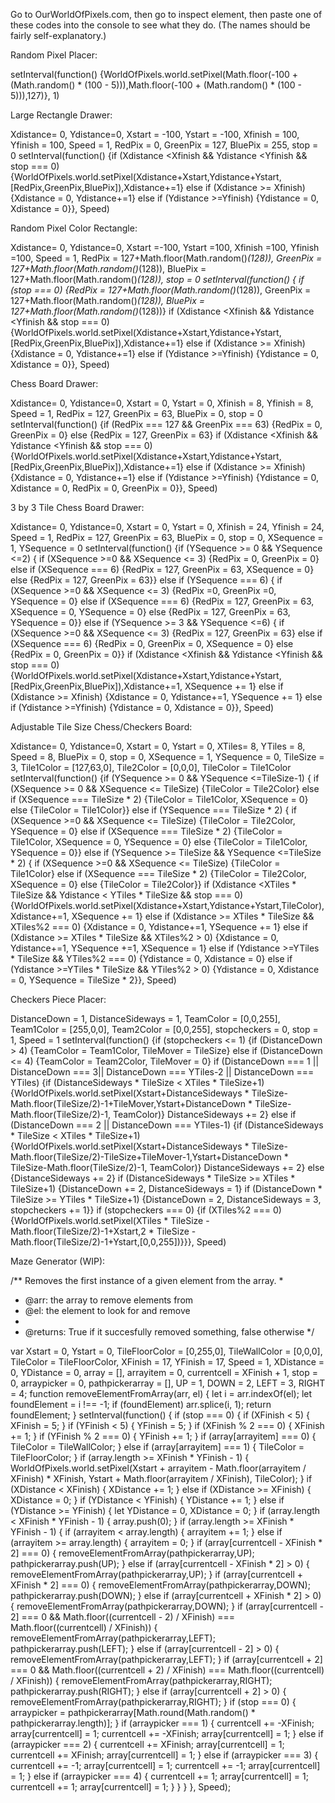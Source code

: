 Go to OurWorldOfPixels.com, then go to inspect element, then paste one of these codes into the console to see what they do. (The names should be fairly self-explanatory.)

Random Pixel Placer:

setInterval(function()	{WorldOfPixels.world.setPixel(Math.floor(-100 + (Math.random() * (100 - 5))),Math.floor(-100 + (Math.random() * (100 - 5))),127)}, 1)

Large Rectangle Drawer:

Xdistance= 0, Ydistance=0, Xstart = -100, Ystart = -100, Xfinish = 100, Yfinish = 100, Speed = 1, RedPix = 0, GreenPix = 127, BluePix = 255, stop = 0
setInterval(function()	{if (Xdistance <Xfinish && Ydistance <Yfinish && stop === 0) {WorldOfPixels.world.setPixel(Xdistance+Xstart,Ydistance+Ystart,[RedPix,GreenPix,BluePix]),Xdistance+=1} else if (Xdistance >= Xfinish) {Xdistance = 0, Ydistance+=1} else if (Ydistance >=Yfinish) {Ydistance = 0, Xdistance = 0}}, Speed)

Random Pixel Color Rectangle:

Xdistance= 0, Ydistance=0, Xstart =-100, Ystart =100, Xfinish =100, Yfinish =100, Speed = 1, RedPix = 127+Math.floor(Math.random()*(128)), GreenPix = 127+Math.floor(Math.random()*(128)), BluePix = 127+Math.floor(Math.random()*(128)), stop = 0
setInterval(function()	{ if (stop === 0) {RedPix = 127+Math.floor(Math.random()*(128)), GreenPix = 127+Math.floor(Math.random()*(128)), BluePix = 127+Math.floor(Math.random()*(128))} if (Xdistance <Xfinish && Ydistance <Yfinish && stop === 0) {WorldOfPixels.world.setPixel(Xdistance+Xstart,Ydistance+Ystart,[RedPix,GreenPix,BluePix]),Xdistance+=1} else if (Xdistance >= Xfinish) {Xdistance = 0, Ydistance+=1} else if (Ydistance >=Yfinish) {Ydistance = 0, Xdistance = 0}}, Speed)

Chess Board Drawer:

Xdistance= 0, Ydistance=0, Xstart = 0, Ystart = 0, Xfinish = 8, Yfinish = 8, Speed = 1, RedPix = 127, GreenPix = 63, BluePix = 0, stop = 0
setInterval(function()	{if (RedPix === 127 && GreenPix === 63) {RedPix = 0, GreenPix = 0} else {RedPix = 127, GreenPix = 63} if (Xdistance <Xfinish && Ydistance <Yfinish && stop === 0) {WorldOfPixels.world.setPixel(Xdistance+Xstart,Ydistance+Ystart,[RedPix,GreenPix,BluePix]),Xdistance+=1} else if (Xdistance >= Xfinish) {Xdistance = 0, Ydistance+=1} else if (Ydistance >=Yfinish) {Ydistance = 0, Xdistance = 0, RedPix = 0, GreenPix = 0}}, Speed)

3 by 3 Tile Chess Board Drawer:

Xdistance= 0, Ydistance=0, Xstart = 0, Ystart = 0, Xfinish = 24, Yfinish = 24, Speed = 1, RedPix = 127, GreenPix = 63, BluePix = 0, stop = 0, XSequence = 1, YSequence = 0
setInterval(function()	{if (YSequence >= 0 && YSequence <=2) { if (XSequence >=0 && XSequence <= 3) {RedPix = 0, GreenPix = 0} else if (XSequence === 6) {RedPix = 127, GreenPix = 63, XSequence = 0} else {RedPix = 127, GreenPix = 63}} else if (YSequence === 6) { if (XSequence >=0 && XSequence <= 3) {RedPix =0, GreenPix =0, YSequence = 0} else if (XSequence === 6) {RedPix = 127, GreenPix = 63, XSequence = 0, YSequence = 0} else {RedPix = 127, GreenPix = 63, YSequence = 0}} else if (YSequence >= 3 && YSequence <=6) { if (XSequence >=0 && XSequence <= 3) {RedPix = 127, GreenPix = 63} else if (XSequence === 6) {RedPix = 0, GreenPix = 0, XSequence = 0} else {RedPix = 0, GreenPix = 0}} if (Xdistance <Xfinish && Ydistance <Yfinish && stop === 0) {WorldOfPixels.world.setPixel(Xdistance+Xstart,Ydistance+Ystart,[RedPix,GreenPix,BluePix]),Xdistance+=1, XSequence += 1} else if (Xdistance >= Xfinish) {Xdistance = 0, Ydistance+=1, YSequence += 1} else if (Ydistance >=Yfinish) {Ydistance = 0, Xdistance = 0}}, Speed)

Adjustable Tile Size Chess/Checkers Board:

Xdistance= 0, Ydistance=0, Xstart = 0, Ystart = 0, XTiles= 8, YTiles = 8, Speed = 8, BluePix = 0, stop = 0, XSequence = 1, YSequence = 0, TileSize = 3, Tile1Color = [127,63,0], Tile2Color = [0,0,0], TileColor = Tile1Color
setInterval(function()	{if (YSequence >= 0 && YSequence <=TileSize-1) { if (XSequence >= 0 && XSequence <= TileSize) {TileColor = Tile2Color} else if (XSequence === TileSize * 2) {TileColor = Tile1Color, XSequence = 0} else {TileColor = Tile1Color}} else if (YSequence === TileSize * 2) { if (XSequence >=0 && XSequence <= TileSize) {TileColor = Tile2Color, YSequence = 0} else if (XSequence === TileSize * 2) {TileColor = Tile1Color, XSequence = 0, YSequence = 0} else {TileColor = Tile1Color, YSequence = 0}} else if (YSequence >= TileSize && YSequence <=TileSize * 2) { if (XSequence >=0 && XSequence <= TileSize) {TileColor = Tile1Color} else if (XSequence === TileSize * 2) {TileColor = Tile2Color, XSequence = 0} else {TileColor = Tile2Color}} if (Xdistance <XTiles * TileSize && Ydistance < YTiles * TileSize && stop === 0) {WorldOfPixels.world.setPixel(Xdistance+Xstart,Ydistance+Ystart,TileColor),Xdistance+=1, XSequence += 1} else if (Xdistance >= XTiles * TileSize && XTiles%2 === 0) {Xdistance = 0, Ydistance+=1, YSequence += 1} else if (Xdistance >= XTiles * TileSize && XTiles%2 > 0) {Xdistance = 0, Ydistance+=1, YSequence +=1, XSequence = 1} else if (Ydistance >=YTiles * TileSize && YTiles%2 === 0) {Ydistance = 0, Xdistance = 0} else if (Ydistance >=YTiles * TileSize && YTiles%2 > 0) {Ydistance = 0, Xdistance = 0, YSequence = TileSize * 2}}, Speed)

Checkers Piece Placer:

DistanceDown = 1, DistanceSideways = 1, TeamColor = [0,0,255], Team1Color = [255,0,0], Team2Color = [0,0,255], stopcheckers = 0, stop = 1, Speed = 1
setInterval(function() {if (stopcheckers <= 1) {if (DistanceDown > 4) {TeamColor = Team1Color, TileMover = TileSize} else if (DistanceDown <= 4) {TeamColor = Team2Color, TileMover = 0} if (DistanceDown === 1 || DistanceDown === 3|| DistanceDown === YTiles-2 || DistanceDown === YTiles) {if (DistanceSideways * TileSize < XTiles * TileSize+1) {WorldOfPixels.world.setPixel(Xstart+DistanceSideways * TileSize-Math.floor(TileSize/2)-1+TileMover,Ystart+DistanceDown * TileSize-Math.floor(TileSize/2)-1, TeamColor)} DistanceSideways += 2} else if (DistanceDown === 2 || DistanceDown === YTiles-1) {if (DistanceSideways * TileSize < XTiles * TileSize+1) {WorldOfPixels.world.setPixel(Xstart+DistanceSideways * TileSize-Math.floor(TileSize/2)-TileSize+TileMover-1,Ystart+DistanceDown * TileSize-Math.floor(TileSize/2)-1, TeamColor)} DistanceSideways += 2} else {DistanceSideways += 2} if (DistanceSideways * TileSize >= XTiles * TileSize+1) {DistanceDown += 2, DistanceSideways = 1} if (DistanceDown * TileSize >= YTiles * TileSize+1) {DistanceDown = 2, DistanceSideways = 3, stopcheckers += 1}} if (stopcheckers === 0) {if (XTiles%2 === 0) {WorldOfPixels.world.setPixel(XTiles * TileSize - Math.floor(TileSize/2)-1+Xstart,2 * TileSize - Math.floor(TileSize/2)-1+Ystart,[0,0,255])}}}, Speed)

Maze Generator (WIP):

/** Removes the first instance of a given element from the array.
 *
 *	@arr: the array to remove elements from
 *	@el: the element to look for and remove
 *
 *	@returns: True if it succesfully removed something, false otherwise
 */

var Xstart = 0, Ystart = 0, TileFloorColor = [0,255,0], TileWallColor = [0,0,0], TileColor = TileFloorColor, XFinish = 17, YFinish = 17, Speed = 1, XDistance = 0, YDistance = 0, array = [], arrayitem = 0, currentcell = XFinish + 1, stop = 0, arraypicker = 0, pathpickerarray = [], UP = 1, DOWN = 2, LEFT = 3, RIGHT = 4;
function removeElementFromArray(arr, el) {
    let i = arr.indexOf(el);
    let foundElement = i !== -1;
    if (foundElement)
        arr.splice(i, 1);
    return foundElement;
}
setInterval(function() {
    if (stop === 0) {
        if (XFinish < 5) {
            XFinish = 5;
        }
        if (YFinish < 5) {
            YFinish = 5;
        }
        if (XFinish % 2 === 0) {
            XFinish += 1;
        }
        if (YFinish % 2 === 0) {
            YFinish += 1;
        }
        if (array[arrayitem] === 0) {
            TileColor = TileWallColor;
        } else if (array[arrayitem] === 1) {
            TileColor = TileFloorColor;
        }
        if (array.length >= XFinish * YFinish - 1) {
            WorldOfPixels.world.setPixel(Xstart + arrayitem - Math.floor(arrayitem / XFinish) * XFinish, Ystart + Math.floor(arrayitem / XFinish), TileColor);
        }
        if (XDistance < XFinish) {
            XDistance += 1;
        } else if (XDistance >= XFinish) {
            XDistance = 0;
        }
        if (YDistance < YFinish) {
            YDistance += 1;
        } else if (YDistance >= YFinish) {
            let YDistance = 0, XDistance = 0;
        }
        if (array.length < XFinish * YFinish - 1) {
            array.push(0);
        }
        if (array.length >= XFinish * YFinish - 1) {
            if (arrayitem < array.length) {
                arrayitem += 1;
            } else if (arrayitem >= array.length) {
                arrayitem = 0;
            }
            if (array[currentcell - XFinish * 2] === 0) {
                removeElementFromArray(pathpickerarray,UP);
                pathpickerarray.push(UP);
            } else if (array[currentcell - XFinish * 2] > 0) {
                removeElementFromArray(pathpickerarray,UP);
            }
            if (array[currentcell + XFinish * 2] === 0) {
                removeElementFromArray(pathpickerarray,DOWN);
                pathpickerarray.push(DOWN);
            } else if (array[currentcell + XFinish * 2] > 0) {
                removeElementFromArray(pathpickerarray,DOWN);
            }
            if (array[currentcell - 2] === 0 && Math.floor((currentcell - 2) / XFinish) === Math.floor((currentcell) / XFinish)) {
                removeElementFromArray(pathpickerarray,LEFT);
                pathpickerarray.push(LEFT);
            } else if (array[currentcell - 2] > 0) {
                removeElementFromArray(pathpickerarray,LEFT);
            }
            if (array[currentcell + 2] === 0 && Math.floor((currentcell + 2) / XFinish) === Math.floor((currentcell) / XFinish)) {
                removeElementFromArray(pathpickerarray,RIGHT);
                pathpickerarray.push(RIGHT);
            } else if (array[currentcell + 2] > 0) {
                removeElementFromArray(pathpickerarray,RIGHT);
            }
            if (stop === 0) {
                arraypicker = pathpickerarray[Math.round(Math.random() * pathpickerarray.length)];
            }
            if (arraypicker === 1) {
                currentcell += -XFinish;
                array[currentcell] = 1;
                currentcell += -XFinish;
                array[currentcell] = 1;
            } else if (arraypicker === 2) {
                currentcell += XFinish;
                array[currentcell] = 1;
                currentcell += XFinish;
                array[currentcell] = 1;
            } else if (arraypicker === 3) {
                currentcell += -1;
                array[currentcell] = 1;
                currentcell += -1;
                array[currentcell] = 1;
            } else if (arraypicker === 4) {
                currentcell += 1;
                array[currentcell] = 1;
                currentcell += 1;
                array[currentcell] = 1;
            }
        }
    }
}, Speed);

